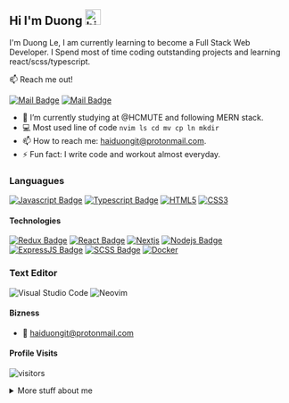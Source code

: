## Hi I'm Duong <img src="https://user-images.githubusercontent.com/1303154/88677602-1635ba80-d120-11ea-84d8-d263ba5fc3c0.gif" width="28px" alt="hi">

I'm Duong Le, I am currently learning to become a Full Stack Web Developer. I Spend most of time coding outstanding projects and learning react/scss/typescript.

:mailbox: Reach me out!

[![Mail Badge](https://img.shields.io/badge/-DuongLe-c0392b?style=flat&labelColor=c0392b&logo=gmail&logoColor=white)](mailto:songji2k@gmail.com)
[![Mail Badge](https://img.shields.io/badge/haiduongit-8B89CC?style=for-the-badge&logo=protonmail&logoColor=white)](mailto:haiduongit@protonmail.com)

<!-- TODO: Add last video link -->

- 🔭 I’m currently studying at @HCMUTE and following MERN stack.
- :computer: Most used line of code `nvim ls cd mv cp ln mkdir`
- 📫 How to reach me: haiduongit@protonmail.com.
- ⚡ Fun fact: I write code and workout almost everyday.

### Languagues

[![Javascript Badge](https://img.shields.io/badge/-Javascript-F0DB4F?style=for-the-badge&labelColor=black&logo=javascript&logoColor=F0DB4F)](#) [![Typescript Badge](https://img.shields.io/badge/-Typescript-007acc?style=for-the-badge&labelColor=black&logo=typescript&logoColor=007acc)](#) [![HTML5](https://img.shields.io/badge/html5-%23E34F26.svg?style=for-the-badge&logo=html5&logoColor=white)](#) [![CSS3](https://img.shields.io/badge/css3-%231572B6.svg?style=for-the-badge&logo=css3&logoColor=white)](#)

#### Technologies

<!-- TODO: Make technologies links takes you to repositories -->

[![Redux Badge](https://img.shields.io/badge/Redux-593D88?style=for-the-badge&logo=redux&logoColor=white)](#) [![React Badge](https://img.shields.io/badge/-React-61DBFB?style=for-the-badge&labelColor=black&logo=react&logoColor=61DBFB)](#) [![Nextjs](https://img.shields.io/badge/next.js-fff?style=for-the-badge&logo=nextdotjs&logoColor=000&labelColor=fff&color=000)](#) [![Nodejs Badge](https://img.shields.io/badge/-Nodejs-3C873A?style=for-the-badge&labelColor=black&logo=node.js&logoColor=3C873A)](#) [![ExpressJS Badge](https://img.shields.io/badge/Express.js-404D59?style=for-the-badge)](#) [![SCSS Badge](https://img.shields.io/badge/Scss-CC6699?style=for-the-badge&logo=sass&logoColor=white)](#) [![Docker](https://img.shields.io/badge/docker-%230db7ed.svg?style=for-the-badge&logo=docker&logoColor=white)](#)

### Text Editor

![Visual Studio Code](https://img.shields.io/badge/Visual%20Studio%20Code-0078d7.svg?style=for-the-badge&logo=visual-studio-code&logoColor=white)
![Neovim](https://img.shields.io/badge/Neovim-43a047.svg?style=for-the-badge&logo=neovim&logoColor=43a047&labelColor=fff&color=43a047)

#### Bizness

<!-- - :paperclip: [My Resume/CV](https://github.com/ipenywis/ipenywis/blob/master/resumes/resume%20v1.0.pdf) -->

- :email: haiduongit@protonmail.com

#### Profile Visits

![visitors](https://visitor-badge.glitch.me/badge?page_id=nomorechokedboy.nomorechokedboy)

<details>
<summary>
  More stuff about me
</summary>

<br >

#### Coding Stats

<!--START_SECTION:waka-->
```text
JavaScript   3 hrs 41 mins   ████████░░░░░░░░░░░░░░░░░   31.51 % 
CSS          1 hr 44 mins    ███▓░░░░░░░░░░░░░░░░░░░░░   14.93 % 
TypeScript   1 hr 42 mins    ███▓░░░░░░░░░░░░░░░░░░░░░   14.60 % 
JSON         58 mins         ██░░░░░░░░░░░░░░░░░░░░░░░   08.32 % 
Bash         51 mins         ██░░░░░░░░░░░░░░░░░░░░░░░   07.37 % 
```
<!--END_SECTION:waka-->

#### Github Stats

![Duong Le's github stats](https://github-readme-stats.vercel.app/api?username=nomorechokedboy&count_private=true&theme=tokyonight&hide=contribs,prs)

</details>
